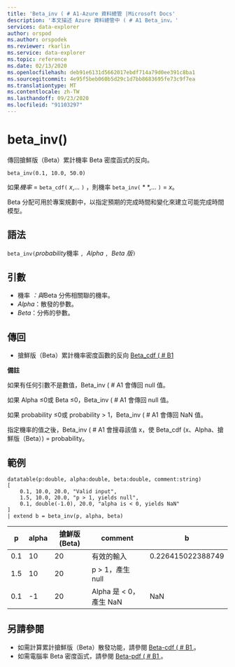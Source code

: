 ```yaml
---
title: 'Beta_inv ( # A1-Azure 資料總管 |Microsoft Docs'
description: '本文描述 Azure 資料總管中 ( # A1 Beta_inv。'
services: data-explorer
author: orspod
ms.author: orspodek
ms.reviewer: rkarlin
ms.service: data-explorer
ms.topic: reference
ms.date: 02/13/2020
ms.openlocfilehash: deb91e6131d5662017ebdf714a79d0ee391c8ba1
ms.sourcegitcommit: 4e95f5beb060b5d29c1d7bb8683695fe73c9f7ea
ms.translationtype: MT
ms.contentlocale: zh-TW
ms.lasthandoff: 09/23/2020
ms.locfileid: "91103297"
---
```

# <a name="beta_inv"></a>beta_inv()

傳回搶鮮版（Beta）累計機率 Beta 密度函式的反向。

```kusto
beta_inv(0.1, 10.0, 50.0)
```

如果*機率*  =  `beta_cdf(` *x*,... `)` ，則機率 `beta_inv(` * *,... `)`  = *x*。 

Beta 分配可用於專案規劃中，以指定預期的完成時間和變化來建立可能完成時間模型。

## <a name="syntax"></a>語法

`beta_inv(`*probability*機率 `, `*Alpha* `, `*Beta 版*`)`

## <a name="arguments"></a>引數

* 機率 *：與*Beta 分佈相關聯的機率。
* *Alpha*：散發的參數。
* *Beta*：分佈的參數。

## <a name="returns"></a>傳回

* 搶鮮版（Beta）累計機率密度函數的反向 [Beta_cdf ( # B1 ](./beta-cdffunction.md)

**備註**

如果有任何引數不是數值，Beta_inv ( # A1 會傳回 null 值。

如果 Alpha ≤0或 Beta ≤0，Beta_inv ( # A1 會傳回 null 值。

如果 probability ≤0或 probability > 1，Beta_inv ( # A1 會傳回 NaN 值。

指定機率的值之後，Beta_inv ( # A1 會搜尋該值 x，使 Beta_cdf (x、Alpha、搶鮮版（Beta）) = probability。

## <a name="examples"></a>範例

<!-- csl: https://help.kusto.windows.net/Samples -->
```kusto
datatable(p:double, alpha:double, beta:double, comment:string)
[
    0.1, 10.0, 20.0, "Valid input",
    1.5, 10.0, 20.0, "p > 1, yields null",
    0.1, double(-1.0), 20.0, "alpha is < 0, yields NaN"
]
| extend b = beta_inv(p, alpha, beta)
```

|p|alpha|搶鮮版 (Beta)|comment|b|
|---|---|---|---|---|
|0.1|10|20|有效的輸入|0.226415022388749|
|1.5|10|20|p > 1，產生 null||
|0.1|-1|20|Alpha 是 < 0，產生 NaN|NaN|

## <a name="see-also"></a>另請參閱

* 如需計算累計搶鮮版（Beta）散發功能，請參閱 [Beta-cdf ( # B1 ](./beta-cdffunction.md)。
* 如需電腦率 Beta 密度函式，請參閱 [Beta-pdf ( # B1 ](./beta-pdffunction.md)。
